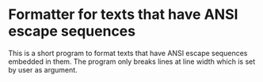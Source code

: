 # Formatter for texts that have ANSI escape sequences

This is a short program to format texts that have ANSI escape sequences embedded in them.
The program only breaks lines at line width which is set by user as argument.
